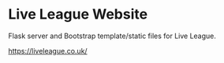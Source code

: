 # Live League Website
Flask server and Bootstrap template/static files for Live League.

https://liveleague.co.uk/
